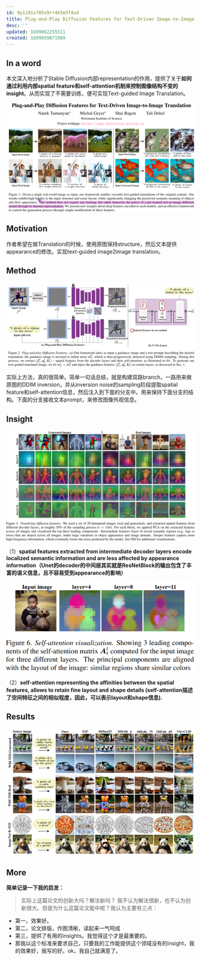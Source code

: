 ```yaml
---
id: 9y1i9ix785u9rr4k5m3f4u4
title: Plug-and-Play Diffusion Features for Text-Driven Image-to-Image Translation，CVPR2023 poster
desc: ''
updated: 1699862255511
created: 1699859871989
---
```


## In a word

本文深入地分析了Stable Diffusion内部representation的作用，提供了关于**如何通过利用内部spatial feature和self-attention机制来控制图像结构不变的insight**。从而实现了不需要训练，便可实现Text-guided Image Translation。

![图 0](assets/images/b01f2ee786eb51371e149ef2c7fca74a3eccf4f0f2424cbbc65e8b836c2a2c31.png)  



## Motivation

作者希望在做Translation的时候，使用原图保持structure，然后文本提供appearance的修改。实现text-guided image2image translation。



## Method

![图 1](assets/images/1bca39e683b51336c4311301dc3461da98ff47a4deb2c7b26aed9711ff610e55.png)  

实际上方法，真的很简单。简单一句话总结，就是构建双路branch，一路用来做原图的DDIM inversion，并从inversion noise的sampling阶段提取spatial feature和self-attention信息，然后注入到下面的分支中。用来保持下面分支的结构。下面的分支接收文本prompt，来修改图像外观信息。



## Insight

![图 2](assets/images/cd15fca06ee8dda171e3771d7355aa2d0b2ea28f29f7db9f6a1a65c74e21f17d.png)  


（1）**spatial features extracted from intermediate decoder layers encode localized semantic information and are less affected by appearance information（Unet的decoder的中间层其实就是ResNetBlock的输出包含了丰富的语义信息，且不容易受到appearance的影响）**


![](assets/images/905b155d9bd4e28cde5f94000dc2865efcf61deff519388400eda177715d1b0f.png) 

（2）**self-attention representing the affinities between the spatial features, allows to retain fine layout and shape details (self-attention描述了空间特征之间的相似程度，因此，可以表示layout和shape信息).**



## Results
![图 4](assets/images/f70823199152b6f8b241f6bf1df7339754e888c146d837c4d8f28cb57a1ceb87.png)  


## More

**简单记录一下我的启发：**

> 实际上这篇论文的创新大吗？解法新吗？ 我不认为解法很新，也不认为创新很大。但是为什么这篇论文能中呢？我认为主要有三点：
* 第一，效果好。
* 第二，论文排版，作图清晰，读起来一气呵成
* 第三，提供了有用的insights。我觉得这个才是最重要的。
* 那我以这个标准来要求自己，只要我的工作能提供这个领域没有的insight，我的效果好，我写的好。ok，我自己就满意了。  


